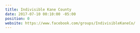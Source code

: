```yaml
---
title: Indivisible Kane County
date: 2017-07-10 00:10:00 -05:00
position: 0
website: https://www.facebook.com/groups/IndivisibleKaneCo/
---
```


